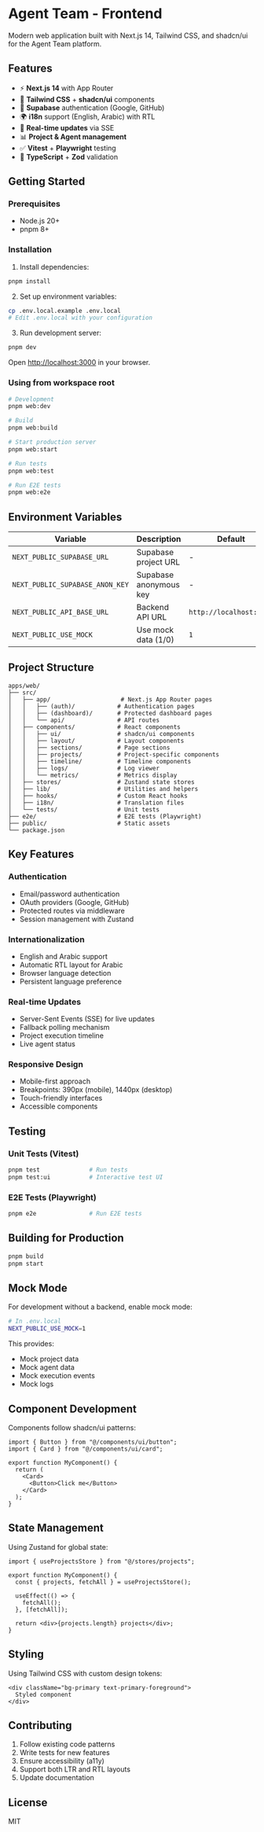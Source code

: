 # Agent Team - Frontend

Modern web application built with Next.js 14, Tailwind CSS, and shadcn/ui for the Agent Team platform.

## Features

- ⚡ **Next.js 14** with App Router
- 🎨 **Tailwind CSS** + **shadcn/ui** components
- 🔐 **Supabase** authentication (Google, GitHub)
- 🌍 **i18n** support (English, Arabic) with RTL
- 🔄 **Real-time updates** via SSE
- 📊 **Project & Agent management**
- ✅ **Vitest** + **Playwright** testing
- 🎯 **TypeScript** + **Zod** validation

## Getting Started

### Prerequisites

- Node.js 20+
- pnpm 8+

### Installation

1. Install dependencies:
```bash
pnpm install
```

2. Set up environment variables:
```bash
cp .env.local.example .env.local
# Edit .env.local with your configuration
```

3. Run development server:
```bash
pnpm dev
```

Open [http://localhost:3000](http://localhost:3000) in your browser.

### Using from workspace root

```bash
# Development
pnpm web:dev

# Build
pnpm web:build

# Start production server
pnpm web:start

# Run tests
pnpm web:test

# Run E2E tests
pnpm web:e2e
```

## Environment Variables

| Variable | Description | Default |
|----------|-------------|---------|
| `NEXT_PUBLIC_SUPABASE_URL` | Supabase project URL | - |
| `NEXT_PUBLIC_SUPABASE_ANON_KEY` | Supabase anonymous key | - |
| `NEXT_PUBLIC_API_BASE_URL` | Backend API URL | `http://localhost:3001` |
| `NEXT_PUBLIC_USE_MOCK` | Use mock data (1/0) | `1` |

## Project Structure

```
apps/web/
├── src/
│   ├── app/                    # Next.js App Router pages
│   │   ├── (auth)/            # Authentication pages
│   │   ├── (dashboard)/       # Protected dashboard pages
│   │   └── api/               # API routes
│   ├── components/            # React components
│   │   ├── ui/                # shadcn/ui components
│   │   ├── layout/            # Layout components
│   │   ├── sections/          # Page sections
│   │   ├── projects/          # Project-specific components
│   │   ├── timeline/          # Timeline components
│   │   ├── logs/              # Log viewer
│   │   └── metrics/           # Metrics display
│   ├── stores/                # Zustand state stores
│   ├── lib/                   # Utilities and helpers
│   ├── hooks/                 # Custom React hooks
│   ├── i18n/                  # Translation files
│   └── tests/                 # Unit tests
├── e2e/                       # E2E tests (Playwright)
├── public/                    # Static assets
└── package.json
```

## Key Features

### Authentication

- Email/password authentication
- OAuth providers (Google, GitHub)
- Protected routes via middleware
- Session management with Zustand

### Internationalization

- English and Arabic support
- Automatic RTL layout for Arabic
- Browser language detection
- Persistent language preference

### Real-time Updates

- Server-Sent Events (SSE) for live updates
- Fallback polling mechanism
- Project execution timeline
- Live agent status

### Responsive Design

- Mobile-first approach
- Breakpoints: 390px (mobile), 1440px (desktop)
- Touch-friendly interfaces
- Accessible components

## Testing

### Unit Tests (Vitest)

```bash
pnpm test              # Run tests
pnpm test:ui           # Interactive test UI
```

### E2E Tests (Playwright)

```bash
pnpm e2e               # Run E2E tests
```

## Building for Production

```bash
pnpm build
pnpm start
```

## Mock Mode

For development without a backend, enable mock mode:

```bash
# In .env.local
NEXT_PUBLIC_USE_MOCK=1
```

This provides:
- Mock project data
- Mock agent data
- Mock execution events
- Mock logs

## Component Development

Components follow shadcn/ui patterns:

```tsx
import { Button } from "@/components/ui/button";
import { Card } from "@/components/ui/card";

export function MyComponent() {
  return (
    <Card>
      <Button>Click me</Button>
    </Card>
  );
}
```

## State Management

Using Zustand for global state:

```tsx
import { useProjectsStore } from "@/stores/projects";

export function MyComponent() {
  const { projects, fetchAll } = useProjectsStore();
  
  useEffect(() => {
    fetchAll();
  }, [fetchAll]);
  
  return <div>{projects.length} projects</div>;
}
```

## Styling

Using Tailwind CSS with custom design tokens:

```tsx
<div className="bg-primary text-primary-foreground">
  Styled component
</div>
```

## Contributing

1. Follow existing code patterns
2. Write tests for new features
3. Ensure accessibility (a11y)
4. Support both LTR and RTL layouts
5. Update documentation

## License

MIT


